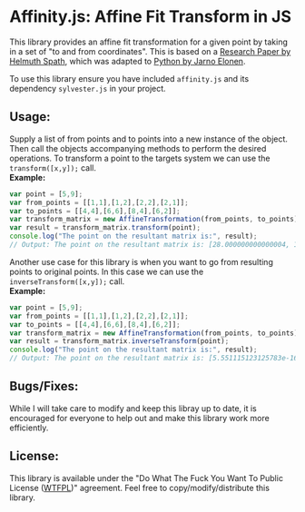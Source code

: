 # Affinity.js: Affine Fit Transform in JS

This library provides an affine fit transformation for a given point by taking in a set of "to and from coordinates". This is based on a [Research Paper by Helmuth Spath](http://hrcak.srce.hr/file/1425), which was adapted to [Python by Jarno Elonen](http://elonen.iki.fi/code/misc-notes/affine-fit/).

To use this library ensure you have included `affinity.js` and its dependency `sylvester.js` in your project.

## Usage:
Supply a list of from points and to points into a new instance of the object. Then call the objects accompanying methods to perform the desired operations. To transform a point to the targets system we can use the `transform([x,y]);` call.<br />
**Example:**

```js
var point = [5,9];
var from_points = [[1,1],[1,2],[2,2],[2,1]];
var to_points = [[4,4],[6,6],[8,4],[6,2]];
var transform_matrix = new AffineTransformation(from_points, to_points);
var result = transform_matrix.transform(point);
console.log("The point on the resultant matrix is:", result); 
// Output: The point on the resultant matrix is: [28.000000000000004, 12.000000000000028]
```

Another use case for this library is when you want to go from resulting points to original points. In this case we can use the `inverseTransform([x,y]);` call.<br />
**Example:**

```js
var point = [5,9];
var from_points = [[1,1],[1,2],[2,2],[2,1]];
var to_points = [[4,4],[6,6],[8,4],[6,2]];
var transform_matrix = new AffineTransformation(from_points, to_points);
var result = transform_matrix.inverseTransform(point);
console.log("The point on the resultant matrix is:", result); 
// Output: The point on the resultant matrix is: [5.551115123125783e-16, 2.5000000000000018]
```

## Bugs/Fixes:

While I will take care to modify and keep this libray up to date, it is encouraged for everyone to help out and make this library work more efficiently.

## License:

This library is available under the "Do What The Fuck You Want To Public License (<a href="http://www.wtfpl.net/" target="_blank">WTFPL</a>)" agreement. Feel free to copy/modify/distribute this library.
